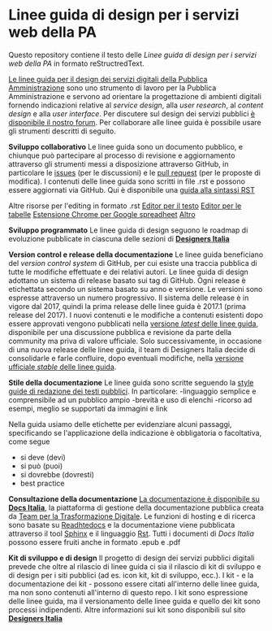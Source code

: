 # Linee guida di design per i servizi web della PA
Questo repository contiene il testo delle *Linee guida di design per i servizi web della PA* in formato reStructredText.

[Le linee guida per il design dei servizi digitali della Pubblica Amministrazione](http://design-italia.readthedocs.io/it/stable/index.html) sono uno strumento di lavoro per la Pubblica Amministrazione e servono ad orientare la progettazione di ambienti digitali fornendo indicazioni relative al *service design*, alla *user research*, al *content design* e alla *user interface*. Per discutere sul design dei servizi pubblici [è disponibile il nostro forum](https://forum.italia.it/c/design). Per collaborare alle linee guida è possibile usare gli strumenti descritti di seguito.

**Sviluppo collaborativo**
Le linee guida sono un documento pubblico, e chiunque può partecipare al processo di revisione e aggiornamento attraverso gli strumenti messi a disposizione attraverso GitHub, in particolare le [issues](https://guides.github.com/features/issues/) (per le discussioni) e le [pull request](https://help.github.com/articles/about-pull-requests/) (per le proposte di modifica).
I contenuti delle linee guida sono scritti in file .rst e possono essere aggiornati via GitHub. Qui è disponibile una [guida alla sintassi RST](http://docutils.sourceforge.net/docs/user/rst/quickref.html)

Altre risorse per l'editing in formato .rst
[Editor per il testo](http://rst.ninjs.org/)
[Editor per le tabelle](http://truben.no/table/)
[Estensione Chrome per Google spreadheet](https://chrome.google.com/webstore/detail/markdowntablemaker/cofkbgfmijanlcdooemafafokhhaeold)
[Altro](http://docutils.sourceforge.net/docs/user/links.html#editors)

**Sviluppo programmato**
Le linee guida di design seguono le roadmap di evoluzione pubblicate in ciascuna delle sezioni di [**Designers Italia**](https://designers.italia.it)

**Version control e release della documentazione**
Le linee guida beneficiano del *version control system* di GitHub, per cui esiste una traccia pubblica di tutte le modifiche effettuate e dei relativi autori.
Le linee guida di design adottano un sistema di release basato sui tag di GitHub. Ogni release è etichettata secondo un sistema basato su anno e versione. Le versioni sono espresse attraverso un numero progressivo. Il sistema delle release è in vigore dal 2017, quindi la prima release delle linee guida è 2017.1 (prima release del 2017).
I nuovi contenuti e le modifiche a contenuti esistenti dopo essere approvati vengono pubblicati nella [versione *latest* delle linee guida](http://design-italia.readthedocs.io/it/latest/), disponibile per una discussione pubblica e revisione da parte della community ma priva di valore ufficiale.
Solo successivamente, in occasione di una nuova release delle linee guida, il team di Designers Italia decide di consolidarle e farle confluire, dopo eventuali modifiche, nella [versione ufficiale *stable* delle linee guida](https://design-italia.readthedocs.io/it/stable/index.html).


**Stile della documentazione**
Le linee guida sono scritte seguendo la [style guide di redazione dei testi pubblici](http://design-italia.readthedocs.io/it/stable/doc/content-design/linguaggio.html). In particolare:
-linguaggio semplice e comprensibile ad un pubblico ampio
-brevità e uso di elenchi
-ricorso ad esempi, meglio se supportati da immagini e link

Nella guida usiamo delle etichette per evidenziare alcuni passaggi, specificando se l'applicazione della indicazione è obbligatoria o facoltativa, come segue
* si deve (devi)
* si può (puoi)
* si dovrebbe (dovresti)
* best practice

**Consultazione della documentazione**
[La documentazione è disponibile su **Docs Italia**](http://design-italia.readthedocs.io/it/stable/index.html), la piattaforma di gestione della documentazione pubblica creata da [Team per la Trasformazione Digitale](https://teamdigitale.governo.it/). Le funzioni di hosting e di ricerca sono basate su [Readhtedocs](https://readthedocs.org/) e la documentazione viene pubblicata attraverso il tool [Sphinx](http://www.sphinx-doc.org/en/stable/) e il linguaggio [Rst](http://docutils.sourceforge.net/rst.html).
Tutti i documenti di *Docs Italia* possono essere fruiti anche in formato .epub e .pdf

**Kit di sviluppo e di design**
Il progetto di design dei servizi pubblici digitali prevede che oltre al rilascio di linee guida ci sia il rilascio di kit di sviluppo e di design per i siti pubblici (ad es. icon kit, kit di sviluppo, ecc.). I kit - e la documentazione dei kit - possono essere citati all'interno delle linee guida, ma non sono contenuti all'interno di questo repo. I kit sono espressione delle linee guida, ma il versionamento delle linee guida e quello dei kit sono processi indipendenti. Altre informazioni sui kit sono disponibili sul sito [**Designers Italia**](https://designers.italia.it)


